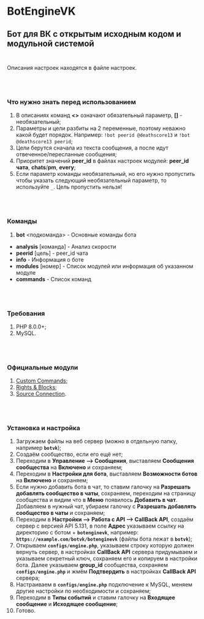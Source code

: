 # BotEngineVK
## Бот для ВК с открытым исходным кодом и модульной системой<br><br>

Описания настроек находятся в файле настроек.<br>

<br><br>
### Что нужно знать перед использованием
1. В описаниях команд **<>** означают обязательный параметр, **[]** - необязательный;
2. Параметры и цели разбиты на 2 переменные, поэтому неважно какой будет порядок. Например: `!bot peerid @deathscore13` и `!bot @deathscore13 peerid`;
3. Цели берутся сначала из текста сообщения, а после идут отвеченное/пересланные сообщения;
4. Приоритет значений **peer_id** в файлах настроек модулей: **peer_id чата**, **chats**/**pm**, **every**;
5. Если параметр команды необязательный, но его нужно пропустить чтобы указать следующий необязательный параметр, то используйте `_`.
Цель пропустить нельзя!

<br><br>
### Команды
1. **bot** <подкоманда> - Основные команды бота
* **analysis** [команда] - Анализ скорости
* **peerid** [цель] - peer_id чата
* **info** - Информация о боте
* **modules** [номер] - Список модулей или информация об указанном модуле
* **commands** - Список команд

<br><br>
### Требования
1. PHP 8.0.0+;
2. MySQL.

<br><br>
### Официальные модули
1. [Custom Commands](https://github.com/deathscore13/custom_commands);
2. [Rights & Blocks](https://github.com/deathscore13/rights_and_blocks);
3. [Source Connection](https://github.com/deathscore13/source_connection).

<br><br>
### Установка и настройка
1. Загружаем файлы на веб сервер (можно в отдельную папку, например **`botvk`**);
2. Создаём сообщество, если его ещё нет;
3. Переходим в **Управление --> Сообщения**, выставляем **Сообщения сообщества** на **Включено** и сохраняем;
4. Переходим в **Настройки для бота**, выставляем **Возможности ботов** на **Включено** и сохраняем;
5. Если нужно добавить бота в чат, то ставим галочку на **Разрешать добавлять сообщество в чаты**, сохраняем,
переходим на страницу сообщества и видим что в **Меню** появилось **Добавить в чат**. Добавляем в нужный чат, убираем галочку с
**Разрешать добавлять сообщество в чаты** и сохраняем;
6. Переходим в **Настройки --> Работа с API --> CallBack API**, создаём сервер с версией API 5.131, в поле **Адрес** указываем ссылку
на директорию с ботом + **`botenginevk`**, например: **`https://example.com/botvk/botenginevk`** (файлы бота лежат в **`botvk`**);
7. Открываем **`configs/engine.php`**, указываем строку которую должен вернуть сервер, в настройках **CallBack API** сервера придумываем и указываем
секретный ключ, сохраняем его и копируем в настройки бота. Далее указываем **group_id** сообщества, сохраняем **`configs/engine.php`** и жмём
**Подтвердить** в настройках **CallBack API** сервера;
8. Настраиваем в **`configs/engine.php`** подключение к MySQL, меняем другие настройки по необходимости и сохраняем;
9. Переходим в **Типы событий** и ставим галочку на **Входящее сообщение** и **Исходящее сообщение**;
10. Готово.
